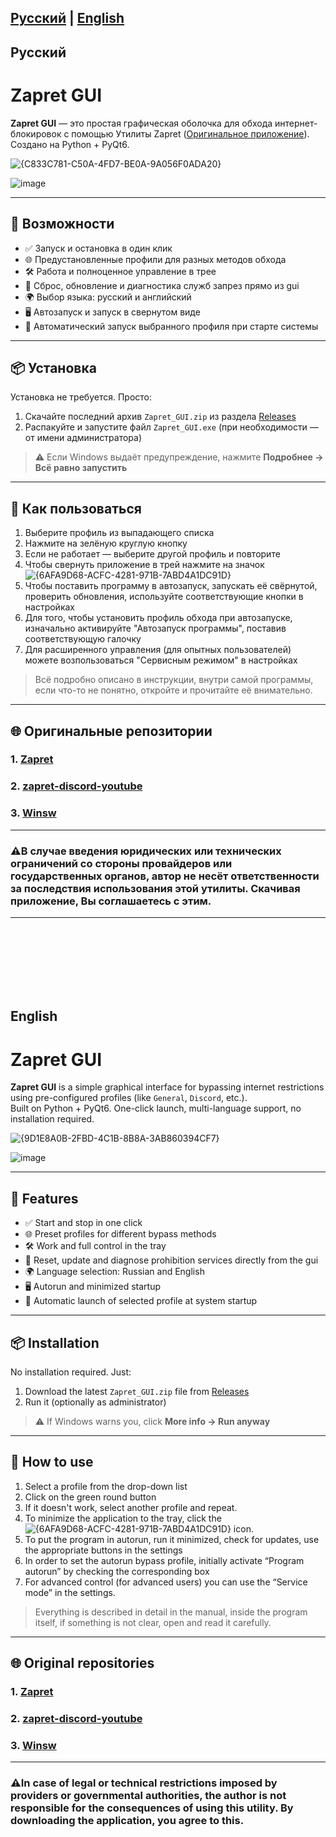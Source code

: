 ## [Русский](#русский) | [English](#english)

## Русский
# Zapret GUI

**Zapret GUI** — это простая графическая оболочка для обхода интернет-блокировок с помощью Утилиты Zapret ([Оригинальное приложение](https://github.com/bol-van/zapret)).  
Создано на Python + PyQt6.

![{C833C781-C50A-4FD7-BE0A-9A056F0ADA20}](https://github.com/user-attachments/assets/3cb3b642-eedb-4fe5-94b5-ff5f3d9338bd)

![image](https://github.com/user-attachments/assets/ef988023-c1b0-4772-9cad-8184fc2855d3)

---

## 🧩 Возможности

- ✅ Запуск и остановка в один клик
- 🌐 Предустановленные профили для разных методов обхода
- 🛠 Работа и полноценное управление в трее
- 🔄 Сброс, обновление и диагностика служб запрез прямо из gui
- 🌍 Выбор языка: русский и английский
- 🖥 Автозапуск и запуск в свернутом виде
- 🚀 Автоматический запуск выбранного профиля при старте системы

---

## 📦 Установка

Установка не требуется. Просто:

1. Скачайте последний архив `Zapret_GUI.zip` из раздела [Releases](https://github.com/medvedeff-true/Zapret-Gui/releases/tag/v1.4.0)
2. Распакуйте и запустите файл `Zapret_GUI.exe` (при необходимости — от имени администратора)

> ⚠️ Если Windows выдаёт предупреждение, нажмите **Подробнее → Всё равно запустить**

---

## 🚀 Как пользоваться

1. Выберите профиль из выпадающего списка
2. Нажмите на зелёную круглую кнопку
3. Если не работает — выберите другой профиль и повторите
4. Чтобы свернуть приложение в трей нажмите на значок ![{6AFA9D68-ACFC-4281-971B-7ABD4A1DC91D}](https://github.com/user-attachments/assets/9729ac2c-6a1f-48ee-a10b-c6ba2dc7012a)
5. Чтобы поставить программу в автозапуск, запускать её свёрнутой, проверить обновления, используйте соответствующие кнопки в настройках
6. Для того, чтобы установить профиль обхода при автозапуске, изначально активируйте "Автозапуск программы", поставив соответствующую галочку
7. Для расширенного управления (для опытных пользователей) можете возпользоваться "Сервисным режимом" в настройках

> Всё подробно описано в инструкции, внутри самой программы, если что-то не понятно, откройте и прочитайте её внимательно.

---

## 🌐 Оригинальные репозитории

### 1. [Zapret](https://github.com/bol-van/zapret)
### 2. [zapret-discord-youtube](https://github.com/Flowseal/zapret-discord-youtube)
### 3. [Winsw](https://github.com/winsw/winsw)

---

### ⚠️В случае введения юридических или технических ограничений со стороны провайдеров или государственных органов, автор не несёт ответственности за последствия использования этой утилиты. Скачивая приложение, Вы соглашаетесь с этим.

---

<br>
<br>
<br>
<br>
<br>
<br>

## English
# Zapret GUI

**Zapret GUI** is a simple graphical interface for bypassing internet restrictions using pre-configured profiles (like `General`, `Discord`, etc.).  
Built on Python + PyQt6. One-click launch, multi-language support, no installation required.

![{9D1E8A0B-2FBD-4C1B-8B8A-3AB860394CF7}](https://github.com/user-attachments/assets/523172e5-4d50-4c0e-8c66-974bb4791508)

![image](https://github.com/user-attachments/assets/cf70061a-0908-448a-9a48-ea344c9849b9)

---

## 🧩 Features

- ✅ Start and stop in one click
- 🌐 Preset profiles for different bypass methods
- 🛠 Work and full control in the tray
- 🔄 Reset, update and diagnose prohibition services directly from the gui
- 🌍 Language selection: Russian and English
- 🖥 Autorun and minimized startup
- 🚀 Automatic launch of selected profile at system startup

---

## 📦 Installation

No installation required. Just:

1. Download the latest `Zapret_GUI.zip` file from [Releases](https://github.com/medvedeff-true/Zapret-Gui/releases/tag/v1.4.0)
2. Run it (optionally as administrator)

> ⚠️ If Windows warns you, click **More info → Run anyway**

---

## 🚀 How to use

1. Select a profile from the drop-down list
2. Click on the green round button
3. If it doesn't work, select another profile and repeat.
4. To minimize the application to the tray, click the ![{6AFA9D68-ACFC-4281-971B-7ABD4A1DC91D}](https://github.com/user-attachments/assets/9729ac2c-6a1f-48ee-a10b-c6ba2dc7012a) icon.
5. To put the program in autorun, run it minimized, check for updates, use the appropriate buttons in the settings
6. In order to set the autorun bypass profile, initially activate “Program autorun” by checking the corresponding box
7. For advanced control (for advanced users) you can use the “Service mode” in the settings.

> Everything is described in detail in the manual, inside the program itself, if something is not clear, open and read it carefully.

---

## 🌐 Original repositories

### 1. [Zapret](https://github.com/bol-van/zapret)
### 2. [zapret-discord-youtube](https://github.com/Flowseal/zapret-discord-youtube)
### 3. [Winsw](https://github.com/winsw/winsw)

---

### ⚠️In case of legal or technical restrictions imposed by providers or governmental authorities, the author is not responsible for the consequences of using this utility. By downloading the application, you agree to this. 

